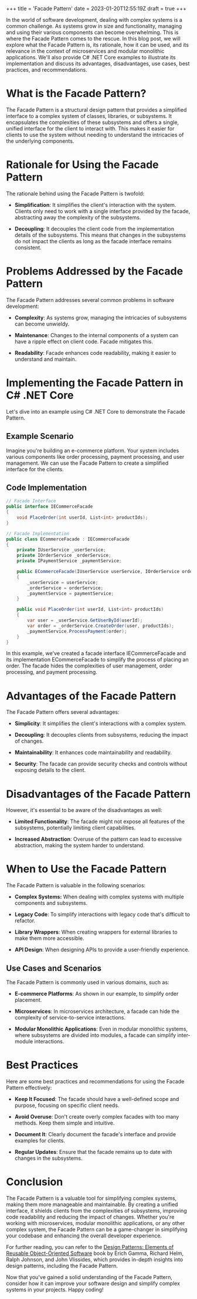 +++
title = 'Facade Pattern'
date = 2023-01-20T12:55:19Z
draft = true
+++

In the world of software development, dealing with complex systems is a common challenge. As systems grow in size and functionality, managing and using their various components can become overwhelming. This is where the Facade Pattern comes to the rescue. In this blog post, we will explore what the Facade Pattern is, its rationale, how it can be used, and its relevance in the context of microservices and modular monolithic applications. We'll also provide C# .NET Core examples to illustrate its implementation and discuss its advantages, disadvantages, use cases, best practices, and recommendations.

# What is the Facade Pattern?

The Facade Pattern is a structural design pattern that provides a simplified interface to a complex system of classes, libraries, or subsystems. It encapsulates the complexities of these subsystems and offers a single, unified interface for the client to interact with. This makes it easier for clients to use the system without needing to understand the intricacies of the underlying components.

# Rationale for Using the Facade Pattern

The rationale behind using the Facade Pattern is twofold:

- **Simplification**: It simplifies the client's interaction with the system. Clients only need to work with a single interface provided by the facade, abstracting away the complexity of the subsystems.

- **Decoupling**: It decouples the client code from the implementation details of the subsystems. This means that changes in the subsystems do not impact the clients as long as the facade interface remains consistent.

# Problems Addressed by the Facade Pattern

The Facade Pattern addresses several common problems in software development:

- **Complexity**: As systems grow, managing the intricacies of subsystems can become unwieldy.

- **Maintenance**: Changes to the internal components of a system can have a ripple effect on client code. Facade mitigates this.

- **Readability**: Facade enhances code readability, making it easier to understand and maintain.

# Implementing the Facade Pattern in C# .NET Core

Let's dive into an example using C# .NET Core to demonstrate the Facade Pattern.

## Example Scenario

Imagine you're building an e-commerce platform. Your system includes various components like order processing, payment processing, and user management. We can use the Facade Pattern to create a simplified interface for the clients.

## Code Implementation

```csharp
// Facade Interface
public interface IECommerceFacade
{
    void PlaceOrder(int userId, List<int> productIds);
}

// Facade Implementation
public class ECommerceFacade : IECommerceFacade
{
    private IUserService _userService;
    private IOrderService _orderService;
    private IPaymentService _paymentService;

    public ECommerceFacade(IUserService userService, IOrderService orderService, IPaymentService paymentService)
    {
        _userService = userService;
        _orderService = orderService;
        _paymentService = paymentService;
    }

    public void PlaceOrder(int userId, List<int> productIds)
    {
        var user = _userService.GetUserById(userId);
        var order = _orderService.CreateOrder(user, productIds);
        _paymentService.ProcessPayment(order);
    }
}
```

In this example, we've created a facade interface IECommerceFacade and its implementation ECommerceFacade to simplify the process of placing an order. The facade hides the complexities of user management, order processing, and payment processing.

# Advantages of the Facade Pattern

The Facade Pattern offers several advantages:

- **Simplicity**: It simplifies the client's interactions with a complex system.

- **Decoupling**: It decouples clients from subsystems, reducing the impact of changes.

- **Maintainability**: It enhances code maintainability and readability.

- **Security**: The facade can provide security checks and controls without exposing details to the client.

# Disadvantages of the Facade Pattern

However, it's essential to be aware of the disadvantages as well:

- **Limited Functionality**: The facade might not expose all features of the subsystems, potentially limiting client capabilities.

- **Increased Abstraction**: Overuse of the pattern can lead to excessive abstraction, making the system harder to understand.

# When to Use the Facade Pattern

The Facade Pattern is valuable in the following scenarios:

- **Complex Systems:** When dealing with complex systems with multiple components and subsystems.

- **Legacy Code**: To simplify interactions with legacy code that's difficult to refactor.

- **Library Wrappers**: When creating wrappers for external libraries to make them more accessible.

- **API Design**: When designing APIs to provide a user-friendly experience.

## Use Cases and Scenarios

The Facade Pattern is commonly used in various domains, such as:

- **E-commerce Platforms**: As shown in our example, to simplify order placement.

- **Microservices**: In microservices architecture, a facade can hide the complexity of service-to-service interactions.

- **Modular Monolithic Applications**: Even in modular monolithic systems, where subsystems are divided into modules, a facade can simplify inter-module interactions.

# Best Practices

Here are some best practices and recommendations for using the Facade Pattern effectively:

- **Keep It Focused**: The facade should have a well-defined scope and purpose, focusing on specific client needs.

- **Avoid Overuse**: Don't create overly complex facades with too many methods. Keep them simple and intuitive.

- **Document It**: Clearly document the facade's interface and provide examples for clients.

- **Regular Updates**: Ensure that the facade remains up to date with changes in the subsystems.

# Conclusion

The Facade Pattern is a valuable tool for simplifying complex systems, making them more manageable and maintainable. By creating a unified interface, it shields clients from the complexities of subsystems, improving code readability and reducing the impact of changes. Whether you're working with microservices, modular monolithic applications, or any other complex system, the Facade Pattern can be a game-changer in simplifying your codebase and enhancing the overall developer experience.

For further reading, you can refer to the [Design Patterns: Elements of Reusable Object-Oriented Software](https://www.amazon.com/Design-Patterns-Elements-Reusable-Object-Oriented/dp/0201633612) book by Erich Gamma, Richard Helm, Ralph Johnson, and John Vlissides, which provides in-depth insights into design patterns, including the Facade Pattern.

Now that you've gained a solid understanding of the Facade Pattern, consider how it can improve your software design and simplify complex systems in your projects. Happy coding!
